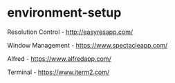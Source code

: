 # environment-setup

Resolution Control - http://easyresapp.com/

Window Management - https://www.spectacleapp.com/

Alfred - https://www.alfredapp.com/

Terminal - https://www.iterm2.com/
